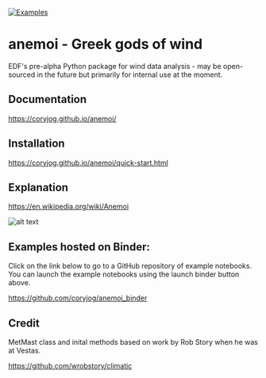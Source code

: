 [![Examples](https://mybinder.org/badge.svg)](https://mybinder.org/v2/gh/coryjog/anemoi_binder/master?urlpath=lab)

# anemoi - Greek gods of wind
EDF's pre-alpha Python package for wind data analysis - may be open-sourced in the future but primarily for internal use at the moment.

## Documentation
https://coryjog.github.io/anemoi/

## Installation
https://coryjog.github.io/anemoi/quick-start.html

## Explanation
https://en.wikipedia.org/wiki/Anemoi

![alt text](https://s-media-cache-ak0.pinimg.com/564x/74/5c/2c/745c2ce3f2359406306077e27a122bd9.jpg "Anemoi: Greek gods of wind")

## Examples hosted on Binder:
Click on the link below to go to a GitHub repository of example notebooks. You can launch the example notebooks using the launch binder button above. 

https://github.com/coryjog/anemoi_binder

## Credit
MetMast class and inital methods based on work by Rob Story when he was at Vestas.

https://github.com/wrobstory/climatic
